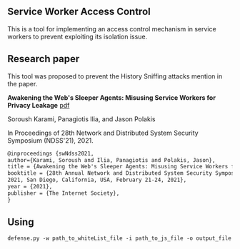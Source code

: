 ## Service Worker Access Control
This is a tool for implementing an access control mechanism in service workers to prevent exploiting its isolation issue.

## Research paper
This tool was proposed to prevent the History Sniffing attacks mention in the paper.

**Awakening the Web's Sleeper Agents: Misusing Service Workers for Privacy Leakage** [pdf](http://https://www.cs.uic.edu/~skarami/files/sw21/sw21.pdf "pdf")

Soroush Karami, Panagiotis Ilia, and Jason Polakis

In Proceedings of 28th Network and Distributed System Security Symposium (NDSS'21), 2021.

 ``` tex
@inproceedings {swNdss2021,
author={Karami, Soroush and Ilia, Panagiotis and Polakis, Jason},
title = {Awakening the Web's Sleeper Agents: Misusing Service Workers for Privacy Leakage},
booktitle = {28th Annual Network and Distributed System Security Symposium, {NDSS}
2021, San Diego, California, USA, February 21-24, 2021},
year = {2021},
publisher = {The Internet Society},
} 
```

## Using
`defense.py -w path_to_whiteList_file -i path_to_js_file -o output_file`

